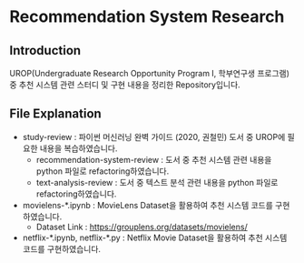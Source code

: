 # Recommendation System Research

## Introduction

UROP(Undergraduate Research Opportunity Program I, 학부연구생 프로그램) 중 추천 시스템 관련 스터디 및 구현 내용을 정리한 Repository입니다.

## File Explanation

- study-review : 파이썬 머신러닝 완벽 가이드 (2020, 권철민) 도서 중 UROP에 필요한 내용을 복습하였습니다.
  - recommendation-system-review : 도서 중 추천 시스템 관련 내용을 python 파일로 refactoring하였습니다.
  - text-analysis-review : 도서 중 텍스트 분석 관련 내용을 python 파일로 refactoring하였습니다.
- movielens-*.ipynb : MovieLens Dataset을 활용하여 추천 시스템 코드를 구현하였습니다.
  - Dataset Link : https://grouplens.org/datasets/movielens/
- netflix-\*.ipynb, netflix-\*.py : Netflix Movie Dataset을 활용하여 추천 시스템 코드를 구현하였습니다.